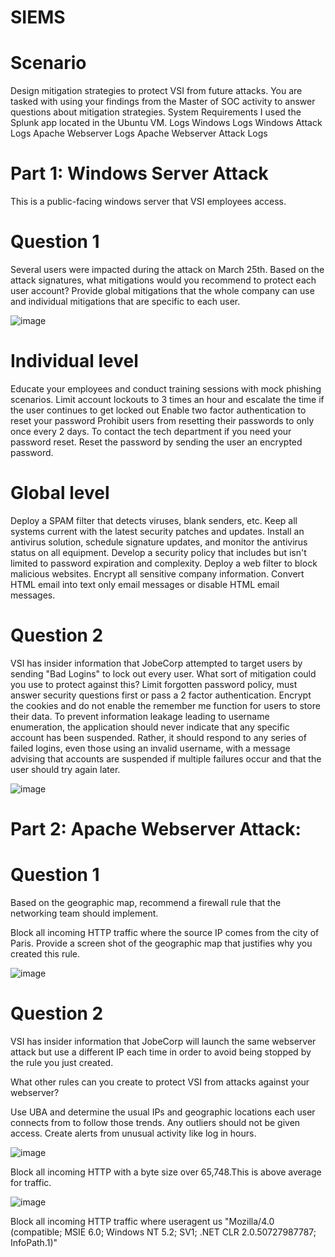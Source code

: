 # SIEMS

# Scenario
Design mitigation strategies to protect VSI from future attacks.
You are tasked with using your findings from the Master of SOC activity to answer questions about mitigation strategies.
System Requirements
I used the Splunk app located in the Ubuntu VM.
Logs
Windows Logs
Windows Attack Logs
Apache Webserver Logs
Apache Webserver Attack Logs

# Part 1: Windows Server Attack
This is a public-facing windows server that VSI employees access.
# Question 1
Several users were impacted during the attack on March 25th.
Based on the attack signatures, what mitigations would you recommend to protect each user account? Provide global mitigations that the whole company can use and individual mitigations that are specific to each user.

![image](https://user-images.githubusercontent.com/80080368/122814015-a3867e00-d2a1-11eb-90b4-2de3340342fb.png)


# Individual level
Educate your employees and conduct training sessions with mock phishing scenarios.
Limit account lockouts to 3 times an hour and escalate the time if the user continues to get locked out
Enable two factor authentication to reset your password
Prohibit users from resetting their passwords to only once every 2 days. To contact the tech department if you need your password reset. Reset the password by sending the user an encrypted password.
# Global level
Deploy a SPAM filter that detects viruses, blank senders, etc.
Keep all systems current with the latest security patches and updates.
Install an antivirus solution, schedule signature updates, and monitor the antivirus status on all equipment.
Develop a security policy that includes but isn't limited to password expiration and complexity.
Deploy a web filter to block malicious websites.
Encrypt all sensitive company information.
Convert HTML email into text only email messages or disable HTML email messages.

# Question 2
VSI has insider information that JobeCorp attempted to target users by sending "Bad Logins" to lock out every user.
What sort of mitigation could you use to protect against this?
Limit forgotten password policy, must answer security questions first or pass a 2 factor authentication. Encrypt the cookies and do not enable the remember me function for users to store their data. To prevent information leakage leading to username enumeration, the application should never indicate that any specific account has been suspended. Rather, it should respond to any series of failed logins, even those using an invalid username, with a message advising that accounts are suspended if multiple failures occur and that the user should try again later.

![image](https://user-images.githubusercontent.com/80080368/122814081-bb5e0200-d2a1-11eb-8a8f-b2d9623655ce.png)



# Part 2: Apache Webserver Attack:
# Question 1
Based on the geographic map, recommend a firewall rule that the networking team should implement.


Block all incoming HTTP traffic where the source IP comes from the city of Paris.
Provide a screen shot of the geographic map that justifies why you created this rule.

![image](https://user-images.githubusercontent.com/80080368/122814340-0b3cc900-d2a2-11eb-82d7-81930d84a0d1.png)





# Question 2
VSI has insider information that JobeCorp will launch the same webserver attack but use a different IP each time in order to avoid being stopped by the rule you just created.


What other rules can you create to protect VSI from attacks against your webserver?


Use UBA and determine the usual IPs and geographic locations each user connects from to follow those trends. Any outliers should not be given access. Create alerts from unusual activity like log in hours. 


![image](https://user-images.githubusercontent.com/80080368/122814416-260f3d80-d2a2-11eb-836c-c505e5544497.png)


Block all incoming HTTP with a byte size over 65,748.This is above average for traffic. 

![image](https://user-images.githubusercontent.com/80080368/122814455-31626900-d2a2-11eb-8432-65f80ac7a8e5.png)



Block all incoming HTTP traffic where useragent us "Mozilla/4.0 (compatible; MSIE 6.0; Windows NT 5.2; SV1; .NET CLR 2.0.50727987787; InfoPath.1)"
